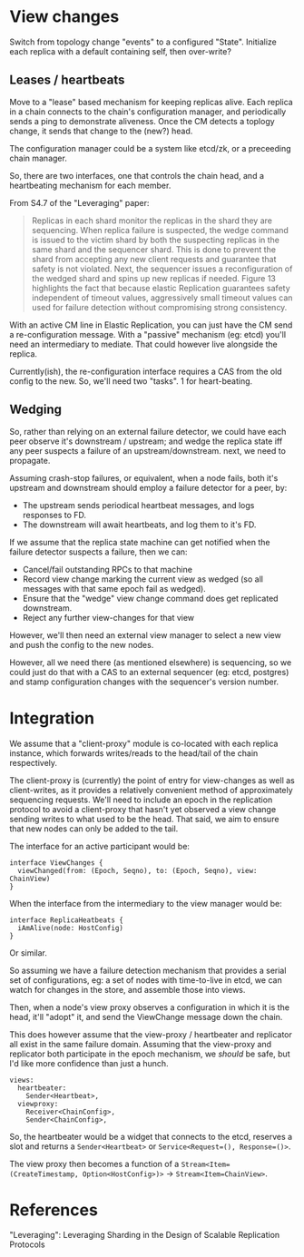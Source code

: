 # View changes

Switch from topology change "events" to a configured "State". Initialize each
replica with a default containing self, then over-write?

## Leases / heartbeats

Move to a "lease" based mechanism for keeping replicas alive. Each replica
in a chain connects to the chain's configuration manager, and periodically
sends a ping to demonstrate aliveness. Once the CM detects a toplogy change,
it sends that change to the (new?) head.

The configuration manager could be a system like etcd/zk, or a preceeding
chain manager.

So, there are two interfaces, one that controls the chain head, and a
heartbeating mechanism for each member.

From S4.7 of the "Leveraging" paper:

> Replicas in each shard monitor the replicas in the shard they are
> sequencing. When replica failure is suspected, the wedge command is issued
> to the victim shard by both the suspecting replicas in the same shard and
> the sequencer shard. This is done to prevent the shard from accepting
> any new client requests and guarantee that safety is not violated. Next,
> the sequencer issues a reconfiguration of the wedged shard and spins
> up new replicas if needed. Figure 13 highlights the fact that because
> elastic Replication guarantees safety independent of timeout values,
> aggressively small timeout values can used for failure detection without
> compromising strong consistency.

With an active CM line in Elastic Replication, you can just have the CM send a
re-configuration message. With a "passive" mechanism (eg: etcd) you'll need an
intermediary to mediate. That could however live alongside the replica.

Currently(ish), the re-configuration interface requires a CAS from the old config
to the new. So, we'll need two "tasks". 1 for heart-beating.

## Wedging

So, rather than relying on an external failure detector, we could have each
peer observe it's downstream / upstream; and wedge the replica state iff any
peer suspects a failure of an upstream/downstream. next, we need to propagate.

Assuming crash-stop failures, or equivalent, when a node fails, both it's
upstream and downstream should employ a failure detector for a peer, by:

 * The upstream sends periodical heartbeat messages, and logs responses to FD.
 * The downstream will await heartbeats, and log them to it's FD.

If we assume that the replica state machine can get notified when the failure
detector suspects a failure, then we can:

  * Cancel/fail outstanding RPCs to that machine
  * Record view change marking the current view as wedged (so all messages
    with that same epoch fail as wedged).
  * Ensure that the "wedge" view change command does get replicated downstream.
  * Reject any further view-changes for that view

However, we'll then need an external view manager to select a new view and
push the config to the new nodes. 

However, all we need there (as mentioned elsewhere) is sequencing, so we could
just do that with a CAS to an external sequencer (eg: etcd, postgres) and
stamp configuration changes with the sequencer's version number.

# Integration

We assume that a "client-proxy" module is co-located with each replica
instance, which forwards writes/reads to the head/tail of the chain
respectively.

The client-proxy is (currently) the point of entry for view-changes as well as
client-writes, as it provides a relatively convenient method of approximately
sequencing requests. We'll need to include an epoch in the replication
protocol to avoid a client-proxy that hasn't yet observed a view change
sending writes to what used to be the head. That said, we aim to ensure that
new nodes can only be added to the tail.

The interface for an active participant would be:

```
interface ViewChanges {
  viewChanged(from: (Epoch, Seqno), to: (Epoch, Seqno), view: ChainView)
}
```

When the interface from the intermediary to the view manager would be:
```
interface ReplicaHeatbeats {
  iAmAlive(node: HostConfig)
}
```

Or similar.

So assuming we have a failure detection mechanism that provides a serial set
of configurations, eg: a set of nodes with time-to-live in etcd, we can watch
for changes in the store, and assemble those into views.

Then, when a node's view proxy observes a configuration in which it is
the head, it'll "adopt" it, and send the ViewChange message down the chain.

This does however assume that the view-proxy / heartbeater and replicator all
exist in the same failure domain. Assuming that the view-proxy and replicator
both participate in the epoch mechanism, we *should* be safe, but I'd like
more confidence than just a hunch.

```
views:
  heartbeater:
    Sender<Heartbeat>,
  viewproxy:
    Receiver<ChainConfig>,
    Sender<ChainConfig>,
```

So, the heartbeater would be a widget that connects to the etcd, reserves a
slot and returns a `Sender<Heartbeat>` or `Service<Request=(), Response=()>`.

The view proxy then becomes a function of a
`Stream<Item=(CreateTimestamp, Option<HostConfig>)>` ->
`Stream<Item=ChainView>`.

# References
"Leveraging": Leveraging Sharding in the Design of Scalable Replication Protocols
